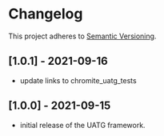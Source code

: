 # Changelog

This project adheres to [Semantic Versioning](https://semver.org/spec/v2.0.0.html).

## [1.0.1] - 2021-09-16
- update links to chromite_uatg_tests

## [1.0.0] - 2021-09-15
- initial release of the UATG framework.

